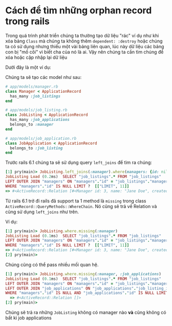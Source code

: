 # Cách để tìm những orphan record trong rails

Trong quá trình phát triển chúng ta thường tạo dữ liệu "rác" ví dụ như khi xóa bảng `Class` mà chúng ta không thêm
`dependent: :destroy` hoặc chúng ta có sử dụng nhưng thiếu một vài bảng liên quan, lúc này dữ liệu các bảng con bị "mồ
côi" vì biết cha của nó là ai. Vậy nên chúng ta cần tìm chúng để xóa hoặc cập nhập lại dữ liệu

Dưới đây là một ví dụ:

Chúng ta sẽ tạo các model như sau:

```ruby
# app/models/manager.rb
class Manager < ApplicationRecord
  has_many :job_listings
end
```

```ruby
# app/models/job_listing.rb
class JobListing < ApplicationRecord
  has_many :job_applications
  belongs_to :manager
end
```

```ruby
# app/models/job_application.rb
class JobApplication < ApplicationRecord
  belongs_to :job_listing
end
```

Trước rails 6.1 chúng ta sẽ sử dụng query `left_joins` để tìm ra chúng:

```ruby
[1] pry(main)> JobListing.left_joins(:manager).where(managers: {id: nil})
JobListing Load (0.2ms)  SELECT "job_listings".* FROM "job_listings"
LEFT OUTER JOIN "managers" ON "managers"."id" = "job_listings"."manager_id"
WHERE "managers"."id" IS NULL LIMIT ?  [["LIMIT", 11]]
=> #<ActiveRecord::Relation [#<Manager id: 3, name: "Jane Doe", created_at: "2020-01-20 14:31:16", updated_at: "2020-01-20 14:31:16">]>
```

Từ rails 6.1 trở đi rails đã support ta 1 method là `missing` trong class `ActiveRecord::QueryMethods::WhereChain`. Nó
cũng sẽ trả về Relation và cũng sử dụng `left_joins` như trên.

Ví dụ:
```ruby
[1] pry(main)> JobListing.where.missing(:manager)
JobListing Load (0.1ms)  SELECT "job_listings".* FROM "job_listings"
LEFT OUTER JOIN "managers" ON "managers"."id" = "job_listings"."manager_id"
WHERE "managers"."id" IS NULL LIMIT ?  [["LIMIT", 11]]
=> #<ActiveRecord::Relation [#<Manager id: 3, name: "Jane Doe", created_at: "2020-01-20 14:31:16", updated_at: "2020-01-20 14:31:16">]>
[2] pry(main)>
```

Chúng cũng có thể pass nhiều mối quan hệ.

```ruby
[1] pry(main)> JobListing.where.missing(:manager, :job_applications)
JobListing Load (0.1ms)  SELECT "job_listings".* FROM "job_listings"
LEFT OUTER JOIN "managers" ON "managers"."id" = "job_listings"."manager_id"
LEFT OUTER JOIN "job_applications" ON "job_applications"."job_listing_id" = "job_listings"."id"
WHERE "managers"."id" IS NULL AND "job_applications"."id" IS NULL LIMIT ?  [["LIMIT", 11]]
  => #<ActiveRecord::Relation []>
[2] pry(main)>
```
Chúng sẽ trả ra những `JobListing` không có manager nào **và** cũng không có bất kì job applications
